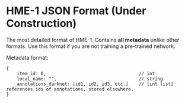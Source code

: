 # HME-1 JSON Format (Under Construction)

The most detailed format of HME-1. Contains **all metadata** unlike other formats. 
Use this format if you are not training a pre-trained network. 

Metadata format: 

```
{
    item_id: 0,                                   // int
    local_name: "",                               // string
    annotations_darknet: [id1, id2, id3, etc.]    // [int list] references ids of annotations, stored elsewhere.
}

```
